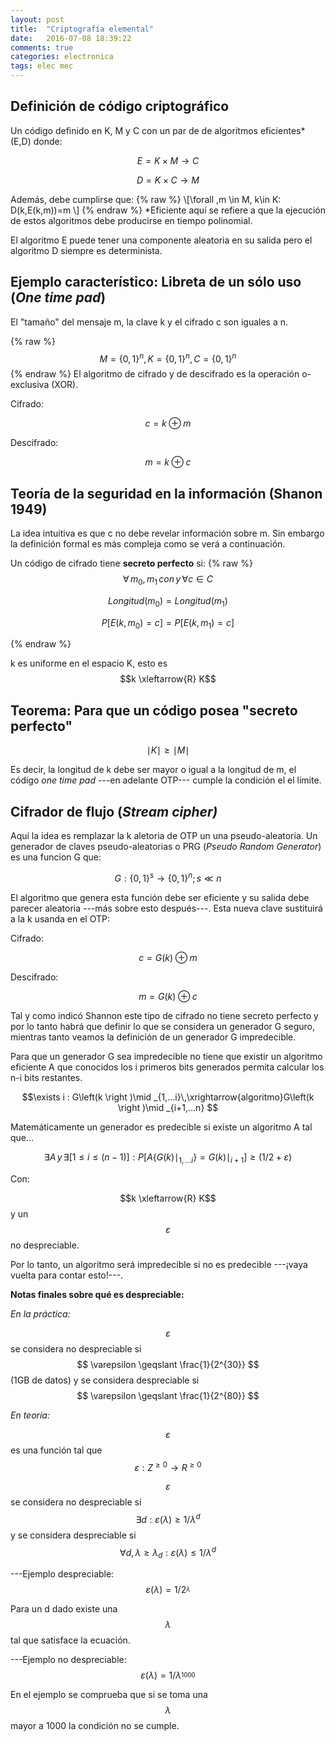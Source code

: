 ```yaml
---
layout: post
title:  "Criptografía elemental"
date:   2016-07-08 18:39:22
comments: true
categories: electronica
tags: elec mec
---
```

Definición de código criptográfico
----------------------------------

Un código definido en K, M y C con un par de de algoritmos eficientes* (E,D) donde:

$$E=K\times M\rightarrow  C$$

$$D=K\times C\rightarrow M$$

Además, debe cumplirse que:
{% raw %}
\\[\forall \,m \in M, k\in K: D(k,E(k,m))=m \\]
{% endraw %}
*Eficiente aquí se refiere a que la ejecución de estos algoritmos debe producirse en tiempo polinomial.

El algoritmo E puede tener una componente aleatoria en su salida pero el algoritmo D siempre es determinista.

Ejemplo característico: Libreta de un sólo uso (*One time pad*)
---------------------------------------------------------------
El "tamaño" del mensaje m, la clave k y el cifrado c son iguales a n.

{% raw %}
$$M={\left\{0,1\right\}}^n, K={\left\{0,1\right\}}^n,C={\left\{0,1\right\}}^n$$
{% endraw %}
El algoritmo de cifrado y de descifrado es la operación o-exclusiva (XOR).

Cifrado: 

$$c=k\oplus m$$

Descifrado: 

$$m=k\oplus c$$

Teoría de la seguridad en la información (Shanon 1949)
------------------------------------------------------

La idea intuitiva es que c no debe revelar información sobre m. Sin embargo la definición formal es más compleja como se verá a continuación.

Un código de cifrado tiene **secreto perfecto** si:
{% raw %}
$$\forall \,m_0,m_1\, con\, y\,\forall c\in C$$

$$Longitud(m_0)=Longitud(m_1)$$

$$P\left[ E\left(k,m_0\right)=c\right]=P\left[ E\left(k,m_1\right)=c\right]$$

{% endraw %}

k es uniforme en el espacio K, esto es $$k \xleftarrow{R} K$$

Teorema: Para que un código posea "secreto perfecto"
----------------------------------------------------

$$\mid K\mid\geq \mid M\mid$$

Es decir, la longitud de k debe ser mayor o igual a la longitud de m, el código *one time pad* ---en adelante OTP--- cumple la condición el el límite.

Cifrador de flujo (*Stream cipher)*
-----------------------------------

Aquí la idea es remplazar la k aletoria de OTP un una pseudo-aleatoria. Un generador de claves pseudo-aleatorias o PRG (*Pseudo Random Generator*) es una funcion G que:

$$G: \left \{ 0,1 \right \}^{s} \rightarrow \left \{ 0,1 \right \}^{n} ; s\ll n  $$

El algoritmo que genera esta función debe ser eficiente y su salida debe parecer aleatoria ---más sobre esto después---. Esta nueva clave sustituirá a la k usanda en el OTP:

Cifrado: 

$$c=G\left(k\right)\oplus m$$

Descifrado: 

$$m=G\left(k\right)\oplus c$$

Tal y como indicó Shannon este tipo de cifrado no tiene secreto perfecto y por lo tanto habrá que definir lo que se considera un generador G seguro, mientras tanto veamos la definición de un generador G impredecible.

Para que un generador G sea impredecible no tiene que existir un algoritmo eficiente A que conocidos los i primeros bits generados permita calcular los n-i bits restantes. 

$$\exists i : G\left(k \right )\mid _{1,...i}\,\xrightarrow{algoritmo}G\left(k \right )\mid _{i+1,...n} $$

Matemáticamente un generador es predecible si existe un algoritmo A tal que...

$$\exists A\, y\, \exists  \left [  1\leqslant i\leqslant (n-1)\right ]:  P\left [  A\left\{G\left(k \right )\mid _{1,...i} \right \}=G\left(k \right )\mid _{i+1} \right ]\geqslant \left ( 1/2 +\varepsilon \right ) $$

Con:

$$k \xleftarrow{R} K$$ y un $$\varepsilon$$ no despreciable.

Por lo tanto, un algoritmo será impredecible si no es predecible ---¡vaya vuelta para contar esto!---.

**Notas finales sobre qué es despreciable:**

*En la práctica:*

$$ \varepsilon $$ se considera no despreciable si $$ \varepsilon \geqslant \frac{1}{2^{30}} $$ (1GB de datos) y se considera despreciable si  $$ \varepsilon \geqslant \frac{1}{2^{80}} $$

*En teoría:*

$$\varepsilon$$ es una función tal que $$\varepsilon:Z^{\geq 0}\rightarrow R^{\geq 0}$$

$$ \varepsilon $$ se considera no despreciable si $$ \exists d:\varepsilon\left(\lambda \right )\geqslant 1/\lambda^{d}$$ y se considera despreciable si  $$\forall d, \lambda\geqslant \lambda_d: \varepsilon \left(\lambda \right )\leqslant 1/\lambda^{d}$$

---Ejemplo despreciable: $$\varepsilon \left(\lambda \right )=1/2^{_{\lambda}}$$

Para un d dado existe una $$\lambda$$ tal que satisface la ecuación.

---Ejemplo no despreciable: $$\varepsilon \left(\lambda \right )=1/\lambda^{_{1000}}$$

En el ejemplo se comprueba que si se toma una $$\lambda$$ mayor a 1000 la condición no se cumple.

